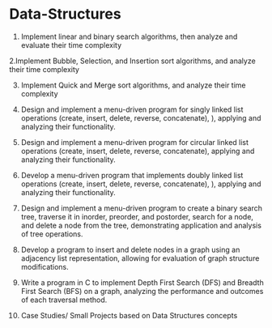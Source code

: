 # Data-Structures

1. Implement linear and binary search algorithms, then analyze and evaluate
their time complexity

2.Implement Bubble, Selection, and Insertion sort algorithms, and analyze
their time complexity

3. Implement Quick and Merge sort algorithms, and analyze their time
complexity

4. Design and implement a menu-driven program for singly linked list
operations (create, insert, delete, reverse, concatenate), ), applying and
analyzing their functionality.

5. Design and implement a menu-driven program for circular linked list
operations (create, insert, delete, reverse, concatenate), applying and
analyzing their functionality.

6. Develop a menu-driven program that implements doubly linked list
operations (create, insert, delete, reverse, concatenate), ), applying and
analyzing their functionality.

7. Design and implement a menu-driven program to create a binary search
tree, traverse it in inorder, preorder, and postorder, search for a node, and
delete a node from the tree, demonstrating application and analysis of
tree operations.

8. Develop a program to insert and delete nodes in a graph using an
adjacency list representation, allowing for evaluation of graph structure
modifications.

9. Write a program in C to implement Depth First Search (DFS) and Breadth
First Search (BFS) on a graph, analyzing the performance and outcomes
of each traversal method.

10. Case Studies/ Small Projects based on Data Structures concepts
